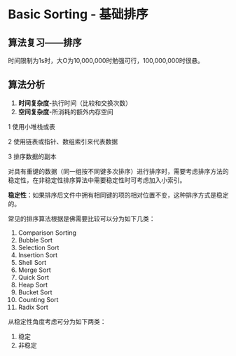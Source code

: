 # Basic Sorting - 基础排序

## 算法复习——排序

时间限制为1s时，大O为10,000,000时勉强可行，100,000,000时很悬。

## 算法分析

1. **时间复杂度**-执行时间（比较和交换次数）
2. **空间复杂度**-所消耗的额外内存空间

 1 使用小堆栈或表
 
 2 使用链表或指针、数组索引来代表数据
 
 3 排序数据的副本
 
对具有重键的数据（同一组按不同键多次排序）进行排序时，需要考虑排序方法的稳定性，在非稳定性排序算法中需要稳定性时可考虑加入小索引。

**稳定性**：如果排序后文件中拥有相同键的项的相对位置不变，这种排序方式是稳定的。

常见的排序算法根据是佛需要比较可以分为如下几类：

1. Comparison Sorting
 1. Bubble Sort
 2. Selection Sort
 3. Insertion Sort
 4. Shell Sort
 5. Merge Sort
 6. Quick Sort
 7. Heap Sort
2. Bucket Sort
3. Counting Sort
4. Radix Sort

从稳定性角度考虑可分为如下两类：

1. 稳定
2. 非稳定

